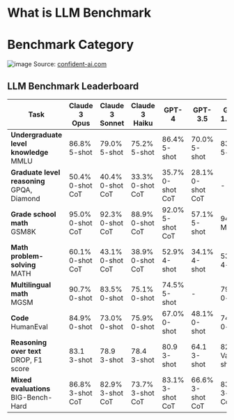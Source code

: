 # What is LLM Benchmark
# Benchmark Category
![image](https://github.com/user-attachments/assets/4e4abbe2-e673-4f33-82f8-f0d76fc63e5f)
Source: [confident-ai.com](https://www.confident-ai.com/blog/llm-benchmarks-mmlu-hellaswag-and-beyond)

## LLM Benchmark Leaderboard

| Task | Claude 3 Opus | Claude 3 Sonnet | Claude 3 Haiku | GPT-4 | GPT-3.5 | Gemini 1.0 Ultra | Gemini 1.0 Pro |
|---|---|---|---|---|---|---|---|
| **Undergraduate level knowledge**<br> MMLU | 86.8% 5-shot | 79.0% 5-shot | 75.2% 5-shot | 86.4% 5-shot | 70.0% 5-shot | 83.7% 5-shot | 71.8% 5-shot |
| **Graduate level reasoning**<br>  GPQA, Diamond | 50.4% 0-shot CoT | 40.4% 0-shot CoT | 33.3% 0-shot CoT | 35.7% 0-shot CoT | 28.1% 0-shot CoT | - | - |
| **Grade school math**<br>GSM8K | 95.0% 0-shot CoT | 92.3% 0-shot CoT | 88.9% 0-shot CoT | 92.0% 5-shot CoT | 57.1% 5-shot | 94.4% Majl@32 | 86.5% Majl@32 |
| **Math problem-solving**<br> MATH | 60.1% 0-shot CoT | 43.1% 0-shot CoT | 38.9% 0-shot CoT | 52.9% 4-shot | 34.1% 4-shot | 53.2% 4-shot | 32.6% 4-shot |
| **Multilingual math**<br> MGSM | 90.7% 0-shot | 83.5% 0-shot | 75.1% 0-shot | 74.5% 5-shot | - | 79.0% 0-shot | 63.5% 0-shot |
| **Code**<br> HumanEval | 84.9% 0-shot | 73.0% 0-shot | 75.9% 0-shot | 67.0% 0-shot | 48.1% 0-shot | 74.4% 0-shot | 67.7% 0-shot |
| **Reasoning over text**<br> DROP, F1 score | 83.1 3-shot | 78.9 3-shot | 78.4 3-shot | 80.9 3-shot | 64.1 3-shot | 82.4 Variable shots | 74.1 Variable shots |
| **Mixed evaluations**<br> BIG-Bench-Hard | 86.8% 3-shot CoT | 82.9% 3-shot CoT | 73.7% 3-shot CoT | 83.1% 3-shot CoT | 66.6% 3-shot CoT | 83.6% 3-shot CoT | 75.0% 3-shot CoT |
